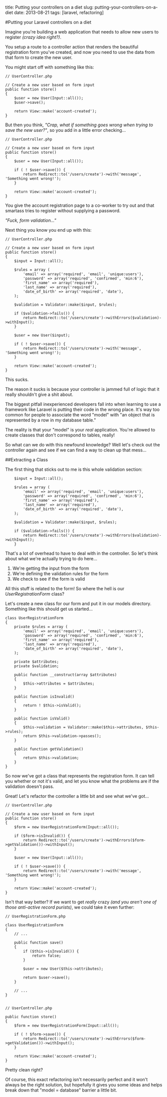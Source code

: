 title: Putting your controllers on a diet
slug: putting-your-controllers-on-a-diet
date: 2013-08-21
tags: [laravel, refactoring]

#Putting your Laravel controllers on a diet

Imagine you're building a web application that needs to allow new users to register *(crazy idea right?)*.

You setup a route to a controller action that renders the beautiful registration form you've created, and now you need to use the data from that form to create the new user.

You might start off with something like this:
~~~language-php
// UserController.php

// Create a new user based on form input
public function store()
{
	$user = new User(Input::all());
	$user->save();

	return View::make('account-created');
}
~~~

But then you think, *"Crap, what if something goes wrong when trying to save the new user?"*, so you add in a little error checking...
~~~language-php
// UserController.php

// Create a new user based on form input
public function store()
{
	$user = new User(Input::all());

	if ( ! $user->save()) {
		return Redirect::to('/users/create')->with('message', 'Something went wrong!');
	}

	return View::make('account-created');
}
~~~

You give the account registration page to a co-worker to try out and that smartass tries to register without supplying a password.

*"Fuck, form validation..."*

Next thing you know you end up with this:
 
~~~language-php
// UserController.php

// Create a new user based on form input
public function store()
{
	$input = Input::all();

	$rules = array (
		'email' => array('required', 'email', 'unique:users'),
		'password' => array('required', 'confirmed', 'min:6'),
		'first_name' => array('required'),
		'last_name' => array('required'),
		'date_of_birth' => array('required', 'date'),
	);

	$validation = Validator::make($input, $rules);

	if ($validation->fails()) {
		return Redirect::to('/users/create')->withErrors($validation)->withInput();
	}

	$user = new User($input);

	if ( ! $user->save()) {
		return Redirect::to('/users/create')->with('message', 'Something went wrong!');
	}

	return View::make('account-created');
}
~~~ 

This sucks.

The reason it sucks is because your controller is jammed full of logic that it really shouldn't give a shit about.

The biggest pitfall inexperienced developers fall into when learning to use a framework like Laravel is putting their code in the wrong place. It's way too common for people to associate the word "model" with "an object that is represented by a row in my database table."

The reality is that your "model" is your *real* application. You're allowed to create classes that don't correspond to tables, really!

So what can we do with this newfound knowledge? Well let's check out the controller again and see if we can find a way to clean up that mess...

##Extracting a Class

The first thing that sticks out to me is this whole validation section:

~~~language-php
	$input = Input::all();

	$rules = array (
		'email' => array('required', 'email', 'unique:users'),
		'password' => array('required', 'confirmed', 'min:6'),
		'first_name' => array('required'),
		'last_name' => array('required'),
		'date_of_birth' => array('required', 'date'),
	);

	$validation = Validator::make($input, $rules);

	if ($validation->fails()) {
		return Redirect::to('/users/create')->withErrors($validation)->withInput();
	}
~~~

That's a lot of overhead to have to deal with in the controller. So let's think about what we're actually trying to do here...

1. We're getting the input from the form
2. We're defining the validation rules for the form
3. We check to see if the form is valid

All this stuff is related to the form! So where the hell is our *UserRegistrationForm* class?

Let's create a new class for our form and put it in our models directory. Something like this should get us started...

~~~language-php
class UserRegistrationForm
{
	private $rules = array (
		'email' => array('required', 'email', 'unique:users'),
		'password' => array('required', 'confirmed', 'min:6'),
		'first_name' => array('required'),
		'last_name' => array('required'),
		'date_of_birth' => array('required', 'date'),
	);

	private $attributes;
	private $validation;

	public function __construct(array $attributes)
	{
		$this->attributes = $attributes;
	}

	public function isInvalid()
	{
		return ! $this->isValid();
	}

	public function isValid()
	{
		$this->validation = Validator::make($this->attributes, $this->rules);
		return $this->validation->passes();
	}

	public function getValidation()
	{
		return $this->validation;
	}
}
~~~

So now we've got a class that represents the registration form. It can tell you whether or not it's valid, and let you know what the problems are if the validation doesn't pass.

Great! Let's refactor the controller a little bit and see what we've got...

~~~language-php
// UserController.php

// Create a new user based on form input
public function store()
{
	$form = new UserRegistrationForm(Input::all());

	if ($form->isInvalid()) {
		return Redirect::to('/users/create')->withErrors($form->getValidation())->withInput();
	}

	$user = new User(Input::all());

	if ( ! $user->save()) {
		return Redirect::to('/users/create')->with('message', 'Something went wrong!');
	}

	return View::make('account-created');
}
~~~ 

Isn't that way better? If we want to get *really* crazy *(and you aren't one of those anti-active record purists)*, we could take it even further:

~~~language-php
// UserRegistrationForm.php

class UserRegistrationForm
{
	// ...

	public function save()
	{
		if ($this->isInvalid()) {
			return false;
		}

		$user = new User($this->attributes);

		return $user->save();
	}

	// ...
}


// UserController.php

public function store()
{
	$form = new UserRegistrationForm(Input::all());

	if ( ! $form->save()) {
		return Redirect::to('/users/create')->withErrors($form->getValidation())->withInput();
	}

	return View::make('account-created');
}
~~~

Pretty clean right?

Of course, this exact refactoring isn't necessarily perfect and it won't always be the right solution, but hopefully it gives you some ideas and helps break down that "model = database" barrier a little bit.